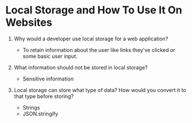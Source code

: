 # Local Storage and How To Use It On Websites

1. Why would a developer use local storage for a web application?
    - To retain information about the user like links they've clicked or some basic user input.

2. What information should not be stored in local storage?
    - Sensitive information

3. Local storage can store what type of data? How would you convert it to that type before storing?
    - Strings
    - JSON.stringify